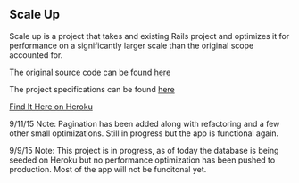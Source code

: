 ## Scale Up

Scale up is a project that takes and existing Rails project and optimizes it for performance on a significantly larger scale than the original scope accounted for.

The original source code can be found [here](https://github.com/turingschool-examples/keevah)

The project specifications can be found [here](https://github.com/turingschool/curriculum/blob/master/source/projects/the_scale_up.markdown)

[Find It Here on Heroku](http://scale-it-up.herokuapp.com)

9/11/15 Note: Pagination has been added along with refactoring and a few other small optimizations. Still in progress but the app is functional again.

9/9/15 Note: This project is in progress, as of today the database is being seeded on Heroku but no performance optimization has been pushed to production. Most of the app will not be funcitonal yet.
